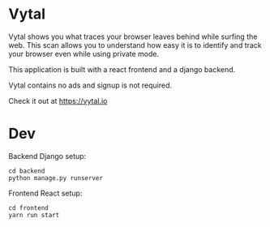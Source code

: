 # Vytal

Vytal shows you what traces your browser leaves behind while surfing the web. This scan allows you to understand how easy it is to identify and track your browser even while using private mode.

This application is built with a react frontend and a django backend.

Vytal contains no ads and signup is not required.

Check it out at https://vytal.io

<!-- ![Video of Vytal](https://raw.githubusercontent.com/z0ccc/Vytal/master/promo/vytal_video.webp) -->

# Dev

Backend Django setup:

```
cd backend
python manage.py runserver
```

Frontend React setup:

```
cd frontend
yarn run start
```
